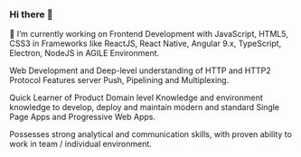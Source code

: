 ### Hi there 👋

🔭 I’m currently working on Frontend Development with JavaScript, HTML5, CSS3 in Frameworks like ReactJS, React Native, Angular 9.x, TypeScript, Electron, NodeJS in AGILE Environment.

Web Development and Deep-level understanding of HTTP and HTTP2 Protocol Features server Push, Pipelining and Multiplexing.

Quick Learner of Product Domain level Knowledge and environment knowledge to develop, deploy and maintain modern and standard Single Page Apps and Progressive Web Apps.

Possesses strong analytical and communication skills, with proven ability to work in
team / individual environment.

<!--
**shangan23/shangan23** is a ✨ _special_ ✨ repository because its `README.md` (this file) appears on your GitHub profile.

Here are some ideas to get you started:

- 🔭 I’m currently working on ...
- 🌱 I’m currently learning ...
- 👯 I’m looking to collaborate on ...
- 🤔 I’m looking for help with ...
- 💬 Ask me about ...
- 📫 How to reach me: ...
- 😄 Pronouns: ...
- ⚡ Fun fact: ...
-->

